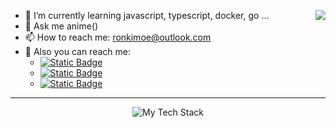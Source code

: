 <div>
  <p>
    <a href="https://github.com/anuraghazra/github-readme-stats">
      <img align="right" src="https://github-readme-stats.vercel.app/api/top-langs/?username=lonzzi&layout=donut" />
    </a>
  </p>
  
  - 🌱 I’m currently learning javascript, typescript, docker, go ...
  - 💬 Ask me anime()
  - 📫 How to reach me: ronkimoe@outlook.com
  - 📍 Also you can reach me:
    - <a href="https://space.bilibili.com/13424328"><img alt="Static Badge" src="https://img.shields.io/badge/bilibili-ColourCode?style=flat-square&logo=bilibili&color=%23fb7299"></a>
    - <a href="https://github.com/lonzzi"><img alt="Static Badge" src="https://img.shields.io/badge/GitHub-ColourCode?style=flat-square&logo=GitHub&color=%23555555"></a>
    - <a href="https://twitter.com/lonzzi102"><img alt="Static Badge" src="https://img.shields.io/badge/GitHub-ColourCode?style=flat-square&logo=x&color=%231D9BF0"></a>
</div>

---

<div align="center">
  <img src="https://github-readme-tech-stack.vercel.app/api/cards?align=center&titleAlign=center&lineCount=2&theme=github&bg=%23FFFFFF&badge=%23EAEFFC&border=%23D8DEE4&titleColor=%230969DA&line1=react%2Creact%2C58a6ff%3Bdata%3Aimage%2Fsvg%2Bxml%3Bbase64%2CPHN2ZyBmaWxsPSIjNEZDMDhEIiByb2xlPSJpbWciIHZpZXdCb3g9IjAgMCAyNCAyNCIgeG1sbnM9Imh0dHA6Ly93d3cudzMub3JnLzIwMDAvc3ZnIj48dGl0bGU%2BVnVlLmpzPC90aXRsZT48cGF0aCBkPSJNMjQsMS42MUgxNC4wNkwxMiw1LjE2LDkuOTQsMS42MUgwTDEyLDIyLjM5Wk0xMiwxNC4wOCw1LjE2LDIuMjNIOS41OUwxMiw2LjQxbDIuNDEtNC4xOGg0LjQzWiIvPjwvc3ZnPg%3D%3D%2Cvue%2C%3Bgo%2Cgo%2C00ADD8%3B&line2=javascript%2Cjavascript%2CF7DF1E%3Bdocker%2Cdocker%2C2496ED%3B" alt="My Tech Stack" />
</div>
